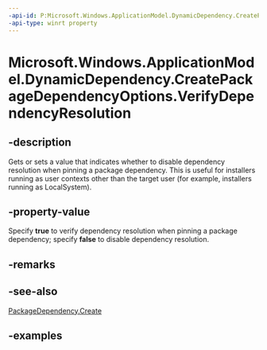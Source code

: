 ```yaml
---
-api-id: P:Microsoft.Windows.ApplicationModel.DynamicDependency.CreatePackageDependencyOptions.VerifyDependencyResolution
-api-type: winrt property
---
```


# Microsoft.Windows.ApplicationModel.DynamicDependency.CreatePackageDependencyOptions.VerifyDependencyResolution

<!--
public bool VerifyDependencyResolution { get; set; }
-->


## -description

Gets or sets a value that indicates whether to disable dependency resolution when pinning a package dependency. This is useful for installers running as user contexts other than the target user (for example, installers running as LocalSystem).

## -property-value

Specify **true** to verify dependency resolution when pinning a package dependency; specify **false** to disable dependency resolution.

## -remarks

## -see-also

[PackageDependency.Create](packagedependency_create_1812482144.md)

## -examples


